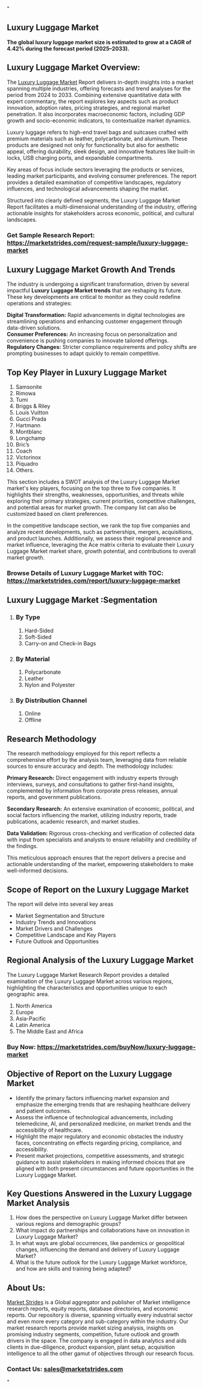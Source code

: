 <p>"</p>
<h2>Luxury Luggage Market</h2>
<p><strong>The global luxury luggage market size is estimated to grow at a CAGR of 4.42% during the forecast period (2025&ndash;2033).</strong></p>
<h2>Luxury Luggage Market Overview:</h2>
<p>The <a href="https://marketstrides.com/report/luxury-luggage-market">Luxury Luggage Market</a><strong>&nbsp;</strong>Report delivers in-depth insights into a market spanning multiple industries, offering forecasts and trend analyses for the period from 2024 to 2033. Combining extensive quantitative data with expert commentary, the report explores key aspects such as product innovation, adoption rates, pricing strategies, and regional market penetration. It also incorporates macroeconomic factors, including GDP growth and socio-economic indicators, to contextualize market dynamics.</p>
<p>Luxury luggage refers to high-end travel bags and suitcases crafted with premium materials such as leather, polycarbonate, and aluminum. These products are designed not only for functionality but also for aesthetic appeal, offering durability, sleek design, and innovative features like built-in locks, USB charging ports, and expandable compartments.</p>
<p>Key areas of focus include sectors leveraging the products or services, leading market participants, and evolving consumer preferences. The report provides a detailed examination of competitive landscapes, regulatory influences, and technological advancements shaping the market.</p>
<p>Structured into clearly defined segments, the&nbsp;Luxury Luggage Market Report facilitates a multi-dimensional understanding of the industry, offering actionable insights for stakeholders across economic, political, and cultural landscapes.</p>
<h3><strong>Get Sample Research Report:</strong> <a href="https://marketstrides.com/request-sample/luxury-luggage-market">https://marketstrides.com/request-sample/luxury-luggage-market</a></h3>
<h2>Luxury Luggage Market Growth And Trends</h2>
<p>The industry is undergoing a significant transformation, driven by several impactful <strong>Luxury Luggage Market trends</strong>&nbsp;that are reshaping its future. These key developments are critical to monitor as they could redefine operations and strategies:</p>
<p><strong>Digital Transformation:</strong> Rapid advancements in digital technologies are streamlining operations and enhancing customer engagement through data-driven solutions.<br /><strong>Consumer Preferences:</strong> An increasing focus on personalization and convenience is pushing companies to innovate tailored offerings.<br /><strong>Regulatory Changes:</strong> Stricter compliance requirements and policy shifts are prompting businesses to adapt quickly to remain competitive.</p>
<h2>Top Key Player in Luxury Luggage Market</h2>
<ol>
<li>Samsonite</li>
<li>Rimowa</li>
<li>Tumi</li>
<li>Briggs &amp; Riley</li>
<li>Louis Vuitton</li>
<li>Gucci Prada</li>
<li>Hartmann</li>
<li>Montblanc</li>
<li>Longchamp</li>
<li>Bric&rsquo;s</li>
<li>Coach</li>
<li>Victorinox</li>
<li>Piquadro</li>
<li>Others.</li>
</ol>
<p>This section includes a SWOT analysis of the Luxury Luggage Market market's key players, focusing on the top three to five companies. It highlights their strengths, weaknesses, opportunities, and threats while exploring their primary strategies, current priorities, competitive challenges, and potential areas for market growth. The company list can also be customized based on client preferences.</p>
<p>In the competitive landscape section, we rank the top five companies and analyze recent developments, such as partnerships, mergers, acquisitions, and product launches. Additionally, we assess their regional presence and market influence, leveraging the Ace matrix criteria to evaluate their Luxury Luggage Market market share, growth potential, and contributions to overall market growth.</p>
<h3><strong>Browse Details of Luxury Luggage Market with TOC:</strong> <a href="https://marketstrides.com/report/luxury-luggage-market">https://marketstrides.com/report/luxury-luggage-market</a></h3>
<h2>Luxury Luggage Market :Segmentation</h2>
<ol>
<li>
<h3>By Type</h3>
<ol>
<li>Hard-Sided</li>
<li>Soft-Sided</li>
<li>Carry-on and Check-in Bags</li>
</ol>
</li>
<li>
<h3>By Material</h3>
<ol>
<li>Polycarbonate</li>
<li>Leather</li>
<li>Nylon and Polyester</li>
</ol>
</li>
<li>
<h3>By Distribution Channel</h3>
<ol>
<li>Online</li>
<li>Offline</li>
</ol>
</li>
</ol>
<h2>Research Methodology</h2>
<p>The research methodology employed for this report reflects a comprehensive effort by the analysis team, leveraging data from reliable sources to ensure accuracy and depth. The methodology includes:</p>
<p><strong>Primary Research:</strong> Direct engagement with industry experts through interviews, surveys, and consultations to gather first-hand insights, complemented by information from corporate press releases, annual reports, and government publications.</p>
<p><strong>Secondary Research:</strong> An extensive examination of economic, political, and social factors influencing the market, utilizing industry reports, trade publications, academic research, and market studies.</p>
<p><strong>Data Validation:</strong> Rigorous cross-checking and verification of collected data with input from specialists and analysts to ensure reliability and credibility of the findings.</p>
<p>This meticulous approach ensures that the report delivers a precise and actionable understanding of the market, empowering stakeholders to make well-informed decisions.</p>
<h2>Scope of Report on the Luxury Luggage Market</h2>
<p>The report will delve into several key areas</p>
<ul>
<li>Market Segmentation and Structure</li>
<li>Industry Trends and Innovations</li>
<li>Market Drivers and Challenges</li>
<li>Competitive Landscape and Key Players</li>
<li>Future Outlook and Opportunities</li>
</ul>
<h2>Regional Analysis of the Luxury Luggage Market</h2>
<p>The Luxury Luggage Market Research Report provides a detailed examination of the Luxury Luggage Market across various regions, highlighting the characteristics and opportunities unique to each geographic area.</p>
<ol>
<li>North America</li>
<li>Europe</li>
<li>Asia-Pacific</li>
<li>Latin America</li>
<li>The Middle East and Africa</li>
</ol>
<h3><strong>Buy Now:&nbsp;<a href="https://marketstrides.com/buyNow/luxury-luggage-market">https://marketstrides.com/buyNow/luxury-luggage-market</a></strong></h3>
<h2><strong>Objective of Report on the Luxury Luggage Market</strong></h2>
<ul>
<li>Identify the primary factors influencing market expansion and emphasize the emerging trends that are reshaping healthcare delivery and patient outcomes.</li>
<li>Assess the influence of technological advancements, including telemedicine, AI, and personalized medicine, on market trends and the accessibility of healthcare.</li>
<li>Highlight the major regulatory and economic obstacles the industry faces, concentrating on effects regarding pricing, compliance, and accessibility.</li>
<li>Present market projections, competitive assessments, and strategic guidance to assist stakeholders in making informed choices that are aligned with both present circumstances and future opportunities in the Luxury Luggage Market.</li>
</ul>
<h2>Key Questions Answered in the&nbsp;Luxury Luggage Market&nbsp;Analysis</h2>
<ol>
<li>How does the perspective on Luxury Luggage Market differ between various regions and demographic groups?</li>
<li>What impact do partnerships and collaborations have on innovation in Luxury Luggage Market?</li>
<li>In what ways are global occurrences, like pandemics or geopolitical changes, influencing the demand and delivery of Luxury Luggage Market?</li>
<li>What is the future outlook for the Luxury Luggage Market workforce, and how are skills and training being adapted?</li>
</ol>
<h2>About Us:</h2>
<p><a href="https://marketstrides.com/">Market Strides</a> is a Global aggregator and publisher of Market intelligence research reports, equity reports, database directories, and economic reports. Our repository is diverse, spanning virtually every industrial sector and even more every category and sub-category within the industry. Our market research reports provide market sizing analysis, insights on promising industry segments, competition, future outlook and growth drivers in the space. The company is engaged in data analytics and aids clients in due-diligence, product expansion, plant setup, acquisition intelligence to all the other gamut of objectives through our research focus.</p>
<h3><strong>Contact Us: <a href="mailto:sales@marketstrides.com">sales@marketstrides.com</a></strong></h3>
<p>"</p>
